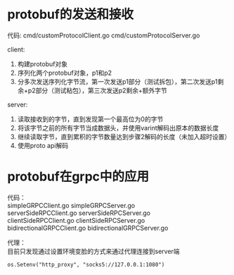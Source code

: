 # protobuf的发送和接收

代码: cmd/customProtocolClient.go cmd/customProtocolServer.go 

client:
1. 构建protobuf对象
2. 序列化两个protobuf对象，p1和p2
3. 分多次发送序列化字节流，第一次发送p1部分（测试拆包），第二次发送p1剩余+p2部分（测试粘包），第三次发送p2剩余+额外字节

server:
1. 读取接收到的字节，直到发现第一个最高位为0的字节
2. 将该字节之前的所有字节当成数据头，并使用varint解码出原本的数据长度
3. 继续读取字节，直到累积的字节数量达到步骤2解码的长度（未加入超时设置）
4. 使用proto api解码

# protobuf在grpc中的应用
代码：  
simpleGRPCClient.go simpleGRPCServer.go  
serverSideRPCClient.go serverSideRPCServer.go  
clientSideRPCClient.go clientSideRPCServer.go  
bidirectionalGRPCClient.go bidirectionalGRPCServer.go  

代理：  
目前只发现通过设置环境变脸的方式来通过代理连接到server端

`
os.Setenv("http_proxy", "socks5://127.0.0.1:1080")
`

